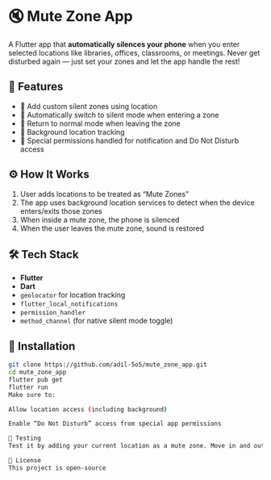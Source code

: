 # 🔇 Mute Zone App

A Flutter app that **automatically silences your phone** when you enter selected locations like libraries, offices, classrooms, or meetings. Never get disturbed again — just set your zones and let the app handle the rest!

## 🚀 Features
- 📍 Add custom silent zones using location
- 🔕 Automatically switch to silent mode when entering a zone
- 🔔 Return to normal mode when leaving the zone
- 📱 Background location tracking
- 🔐 Special permissions handled for notification and Do Not Disturb access

## ⚙️ How It Works
1. User adds locations to be treated as “Mute Zones”
2. The app uses background location services to detect when the device enters/exits those zones
3. When inside a mute zone, the phone is silenced
4. When the user leaves the mute zone, sound is restored

## 🛠️ Tech Stack
- **Flutter**
- **Dart**
- `geolocator` for location tracking
- `flutter_local_notifications`
- `permission_handler`
- `method_channel` (for native silent mode toggle)

## 📲 Installation

```bash
git clone https://github.com/adil-5o5/mute_zone_app.git
cd mute_zone_app
flutter pub get
flutter run
Make sure to:

Allow location access (including background)

Enable “Do Not Disturb” access from special app permissions

🧪 Testing
Test it by adding your current location as a mute zone. Move in and out of the zone to see silent mode toggle.

📄 License
This project is open-source
